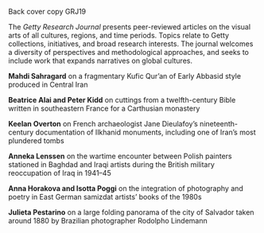 Back cover copy GRJ19

The *Getty Research Journal* presents peer-reviewed articles on the visual arts of all cultures, regions, and time periods. Topics relate to Getty collections, initiatives, and broad research interests. The journal welcomes a diversity of perspectives and methodological approaches, and seeks to include work that expands narratives on global cultures.

**Mahdi Sahragard** on a fragmentary Kufic Qurʼan of Early Abbasid style produced in Central Iran

**Beatrice Alai and Peter Kidd** on cuttings from a twelfth-century Bible written in southeastern France for a Carthusian monastery

**Keelan Overton** on French archaeologist Jane Dieulafoy’s nineteenth-century documentation of Ilkhanid monuments, including one of Iran’s most plundered tombs

**Anneka Lenssen** on the wartime encounter between Polish painters stationed in Baghdad and Iraqi artists during the British military reoccupation of Iraq in 1941–45

**Anna Horakova and Isotta Poggi** on the integration of photography and poetry in East German samizdat artists’ books of the 1980s

**Julieta Pestarino** on a large folding panorama of the city of Salvador taken around 1880 by Brazilian photographer Rodolpho Lindemann
